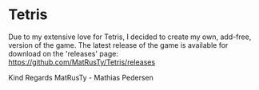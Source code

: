# Tetris
Due to my extensive love for Tetris, I decided to create my own, add-free, version of the game.
The latest release of the game is available for download on the 'releases' page:
https://github.com/MatRusTy/Tetris/releases

Kind Regards MatRusTy - Mathias Pedersen
